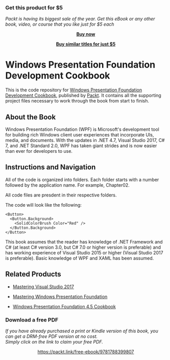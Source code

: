 
### Get this product for $5

<i>Packt is having its biggest sale of the year. Get this eBook or any other book, video, or course that you like just for $5 each</i>


<b><p align='center'>[Buy now](https://packt.link/9781788399807)</p></b>


<b><p align='center'>[Buy similar titles for just $5](https://subscription.packtpub.com/search)</p></b>


# Windows Presentation Foundation Development Cookbook
This is the code repository for [Windows Presentation Foundation Development Cookbook](https://www.packtpub.com/application-development/windows-presentation-foundation-development-cookbook?utm_source=github&utm_medium=repository&utm_campaign=9781788399807), published by [Packt](https://www.packtpub.com/?utm_source=github). It contains all the supporting project files necessary to work through the book from start to finish.
## About the Book
Windows Presentation Foundation (WPF) is Microsoft's development tool for building rich Windows client user experiences that incorporate UIs, media, and documents. With the updates in .NET 4.7, Visual Studio 2017, C# 7, and .NET Standard 2.0, WPF has taken giant strides and is now easier than ever for developers to use.
## Instructions and Navigation
All of the code is organized into folders. Each folder starts with a number followed by the application name. For example, Chapter02.

All code files are presdent in their respective folders.

The code will look like the following:
```
<Button>
  <Button.Background>
    <SolidColorBrush Color="Red" />
  </Button.Background>
</Button>
```

This book assumes that the reader has knowledge of .NET Framework and C# (at least C# version 3.0, but C# 7.0 or higher version is preferable) and has working experience of Visual Studio 2015 or higher (Visual Studio 2017 is preferable). Basic knowledge of WPF and XAML has been assumed.

## Related Products
* [Mastering Visual Studio 2017](https://www.packtpub.com/application-development/mastering-visual-studio-2017?utm_source=github&utm_medium=repository&utm_campaign=9781787281905)

* [Mastering Windows Presentation Foundation](https://www.packtpub.com/application-development/mastering-windows-presentation-foundation?utm_source=github&utm_medium=repository&utm_campaign=9781785883002)

* [Windows Presentation Foundation 4.5 Cookbook](https://www.packtpub.com/application-development/windows-presentation-foundation-45-cookbook?utm_source=github&utm_medium=repository&utm_campaign=9781849686228)
### Download a free PDF

 <i>If you have already purchased a print or Kindle version of this book, you can get a DRM-free PDF version at no cost.<br>Simply click on the link to claim your free PDF.</i>
<p align="center"> <a href="https://packt.link/free-ebook/9781788399807">https://packt.link/free-ebook/9781788399807 </a> </p>